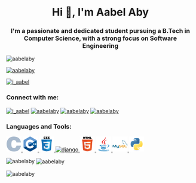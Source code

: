 <h1 align="center">Hi 👋, I'm Aabel Aby</h1>
<h3 align="center">I'm a passionate and dedicated student pursuing a B.Tech in Computer Science, with a strong focus on Software Engineering</h3>

<p align="left"> <img src="https://komarev.com/ghpvc/?username=aabelaby&label=Profile%20views&color=0e75b6&style=flat" alt="aabelaby" /> </p>

<p align="left"> <a href="https://github.com/ryo-ma/github-profile-trophy"><img src="https://github-profile-trophy.vercel.app/?username=aabelaby" alt="aabelaby" /></a> </p>

<p align="left"> <a href="https://twitter.com/i_aabel" target="blank"><img src="https://img.shields.io/twitter/follow/i_aabel?logo=twitter&style=for-the-badge" alt="i_aabel" /></a> </p>

<h3 align="left">Connect with me:</h3>
<p align="left">
<a href="https://twitter.com/i_aabel" target="blank"><img align="center" src="https://raw.githubusercontent.com/rahuldkjain/github-profile-readme-generator/master/src/images/icons/Social/twitter.svg" alt="i_aabel" height="30" width="40" /></a>
<a href="https://linkedin.com/in/aabelaby" target="blank"><img align="center" src="https://raw.githubusercontent.com/rahuldkjain/github-profile-readme-generator/master/src/images/icons/Social/linked-in-alt.svg" alt="aabelaby" height="30" width="40" /></a>
<a href="https://fb.com/aabelaby" target="blank"><img align="center" src="https://raw.githubusercontent.com/rahuldkjain/github-profile-readme-generator/master/src/images/icons/Social/facebook.svg" alt="aabelaby" height="30" width="40" /></a>
<a href="https://instagram.com/aabelaby" target="blank"><img align="center" src="https://raw.githubusercontent.com/rahuldkjain/github-profile-readme-generator/master/src/images/icons/Social/instagram.svg" alt="aabelaby" height="30" width="40" /></a>
</p>

<h3 align="left">Languages and Tools:</h3>
<p align="left"> <a href="https://www.cprogramming.com/" target="_blank" rel="noreferrer"> <img src="https://raw.githubusercontent.com/devicons/devicon/master/icons/c/c-original.svg" alt="c" width="40" height="40"/> </a> <a href="https://www.w3schools.com/cpp/" target="_blank" rel="noreferrer"> <img src="https://raw.githubusercontent.com/devicons/devicon/master/icons/cplusplus/cplusplus-original.svg" alt="cplusplus" width="40" height="40"/> </a> <a href="https://www.w3schools.com/css/" target="_blank" rel="noreferrer"> <img src="https://raw.githubusercontent.com/devicons/devicon/master/icons/css3/css3-original-wordmark.svg" alt="css3" width="40" height="40"/> </a> <a href="https://www.djangoproject.com/" target="_blank" rel="noreferrer"> <img src="https://cdn.worldvectorlogo.com/logos/django.svg" alt="django" width="40" height="40"/> </a> <a href="https://www.w3.org/html/" target="_blank" rel="noreferrer"> <img src="https://raw.githubusercontent.com/devicons/devicon/master/icons/html5/html5-original-wordmark.svg" alt="html5" width="40" height="40"/> </a> <a href="https://www.java.com" target="_blank" rel="noreferrer"> <img src="https://raw.githubusercontent.com/devicons/devicon/master/icons/java/java-original.svg" alt="java" width="40" height="40"/> </a> <a href="https://www.mysql.com/" target="_blank" rel="noreferrer"> <img src="https://raw.githubusercontent.com/devicons/devicon/master/icons/mysql/mysql-original-wordmark.svg" alt="mysql" width="40" height="40"/> </a> <a href="https://www.python.org" target="_blank" rel="noreferrer"> <img src="https://raw.githubusercontent.com/devicons/devicon/master/icons/python/python-original.svg" alt="python" width="40" height="40"/> </a> </p>

<p><img align="left" src="https://github-readme-stats.vercel.app/api/top-langs?username=aabelaby&show_icons=true&locale=en&layout=compact" alt="aabelaby" /></p>

<p>&nbsp;<img align="center" src="https://github-readme-stats.vercel.app/api?username=aabelaby&show_icons=true&locale=en" alt="aabelaby" /></p>

<p><img align="center" src="https://github-readme-streak-stats.herokuapp.com/?user=aabelaby&" alt="aabelaby" /></p>
